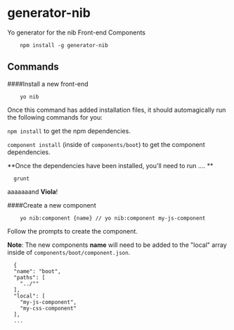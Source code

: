 # generator-nib

Yo generator for the nib Front-end Components

```
	npm install -g generator-nib
```

## Commands

####Install a new front-end

```
	yo nib
```

Once this command has added installation files, it should automagically run the following commands for you:

```npm install``` to get the npm dependencies.

```component install``` (inside of ```components/boot```) to get the component dependencies.

**Once the dependencies have been installed, you'll need to run .... **

```
  grunt
```

aaaaaaand **Viola**!


####Create a new component

```
	yo nib:component {name} // yo nib:component my-js-component
```

Follow the prompts to create the component.

**Note**: The new components **name** will need to be added to the "local" array inside of ```components/boot/component.json```.

```
  {
  "name": "boot",
  "paths": [
    "../""
  ],
  "local": [
	"my-js-component",
	"my-css-component"
  ],
  ...
```
